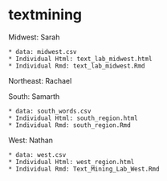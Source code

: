 # textmining

Midwest: Sarah

    * data: midwest.csv
    * Individual Html: text_lab_midwest.html
    * Individual Rmd: text_lab_midwest.Rmd
    
Northeast: Rachael

South: Samarth

    * data: south_words.csv
    * Individual Html: south_region.html
    * Individual Rmd: south_region.Rmd

West: Nathan

    * data: west.csv
    * Individual Html: west_region.html
    * Individual Rmd: Text_Mining_Lab_West.Rmd
